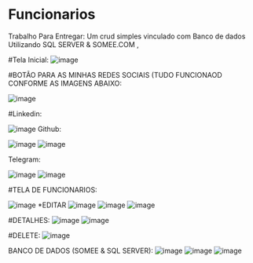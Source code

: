 # Funcionarios
Trabalho Para Entregar: Um crud simples vinculado com Banco de dados Utilizando SQL SERVER &amp; SOMEE.COM ,

#Tela Inicial:
![image](https://github.com/Joaovictoraparecido/Funcionarios/assets/115484907/c1ab062f-22ad-425c-a5e0-56d09c62e60b)

#BOTÃO PARA AS MINHAS REDES SOCIAIS (TUDO FUNCIONAOD CONFORME AS IMAGENS ABAIXO:

![image](https://github.com/Joaovictoraparecido/Funcionarios/assets/115484907/80054c6d-5df6-4786-8506-b143f070004b)

#Linkedin:

![image](https://github.com/Joaovictoraparecido/Funcionarios/assets/115484907/87daf262-ea0f-4600-be7d-5e915170f590)
Github:

![image](https://github.com/Joaovictoraparecido/Funcionarios/assets/115484907/293ec44b-b470-4fb0-9762-82ba1ad9a2ae)
![image](https://github.com/Joaovictoraparecido/Funcionarios/assets/115484907/52cd579a-38fc-4afd-a0e6-e89edc073c60)

Telegram:

![image](https://github.com/Joaovictoraparecido/Funcionarios/assets/115484907/43f3cfea-b101-4622-ac15-2cd9d3f5979d)
![image](https://github.com/Joaovictoraparecido/Funcionarios/assets/115484907/2ba96fc4-6716-4516-885f-b2453f4e0f29)



#TELA DE FUNCIONARIOS:

![image](https://github.com/Joaovictoraparecido/Funcionarios/assets/115484907/415ff9e7-195b-4f28-af5d-b4a49ffc4279)
*EDITAR
![image](https://github.com/Joaovictoraparecido/Funcionarios/assets/115484907/e64e5a96-d317-4e6c-a885-56d6bd21100d)
![image](https://github.com/Joaovictoraparecido/Funcionarios/assets/115484907/4ceca575-bdf7-4e47-a22c-63a31f0b2a95)
![image](https://github.com/Joaovictoraparecido/Funcionarios/assets/115484907/c722e94f-dfaa-4b69-8279-9e3b222abbee)

#DETALHES:
![image](https://github.com/Joaovictoraparecido/Funcionarios/assets/115484907/41494791-ecaa-450e-a891-8d22d2bb5351)
![image](https://github.com/Joaovictoraparecido/Funcionarios/assets/115484907/1c7315f4-4e70-4c38-87d2-089c55eb1fa4)


#DELETE:
![image](https://github.com/Joaovictoraparecido/Funcionarios/assets/115484907/baa0f33c-1bef-4477-977a-ab44e2c5bda3)

BANCO DE DADOS (SOMEE & SQL SERVER):
![image](https://github.com/Joaovictoraparecido/Funcionarios/assets/115484907/c1d22845-86d5-49ba-92f6-d51078656981)
![image](https://github.com/Joaovictoraparecido/Funcionarios/assets/115484907/8392423e-5bbf-4499-a9f6-19df7ae0c24d)
![image](https://github.com/Joaovictoraparecido/Funcionarios/assets/115484907/d2dae475-33b9-412e-93d2-09dd12c1a07f)







